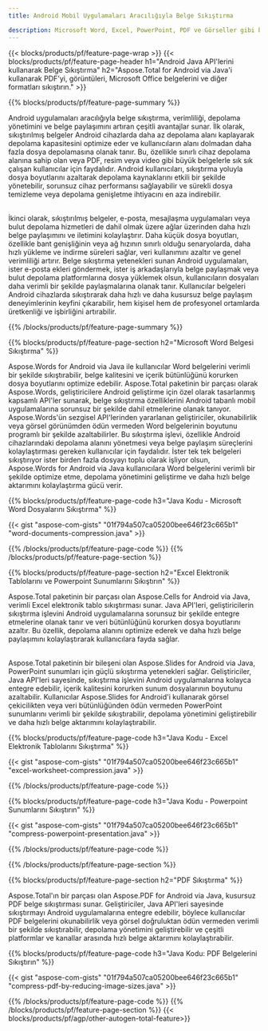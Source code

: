 ```yaml
---
title: Android Mobil Uygulamaları Aracılığıyla Belge Sıkıştırma

description: Microsoft Word, Excel, PowerPoint, PDF ve Görseller gibi belgeleri mobil uygulamanız aracılığıyla sıkıştırarak boyutu azaltın. Sıkıştırma sonucunu çevrimiçi olarak test edin.
---
```


{{< blocks/products/pf/feature-page-wrap >}}
{{< blocks/products/pf/feature-page-header h1="Android Java API'lerini kullanarak Belge Sıkıştırma" h2="Aspose.Total for Android via Java'i kullanarak PDF'yi, görüntüleri, Microsoft Office belgelerini ve diğer formatları sıkıştırın." >}}

{{% blocks/products/pf/feature-page-summary %}}

Android uygulamaları aracılığıyla belge sıkıştırma, verimliliği, depolama yönetimini ve belge paylaşımını artıran çeşitli avantajlar sunar. İlk olarak, sıkıştırılmış belgeler Android cihazlarda daha az depolama alanı kaplayarak depolama kapasitesini optimize eder ve kullanıcıların alanı dolmadan daha fazla dosya depolamasına olanak tanır. Bu, özellikle sınırlı cihaz depolama alanına sahip olan veya PDF, resim veya video gibi büyük belgelerle sık sık çalışan kullanıcılar için faydalıdır. Android kullanıcıları, sıkıştırma yoluyla dosya boyutlarını azaltarak depolama kaynaklarını etkili bir şekilde yönetebilir, sorunsuz cihaz performansı sağlayabilir ve sürekli dosya temizleme veya depolama genişletme ihtiyacını en aza indirebilir. <br /><br />

İkinci olarak, sıkıştırılmış belgeler, e-posta, mesajlaşma uygulamaları veya bulut depolama hizmetleri de dahil olmak üzere ağlar üzerinden daha hızlı belge paylaşımını ve iletimini kolaylaştırır. Daha küçük dosya boyutları, özellikle bant genişliğinin veya ağ hızının sınırlı olduğu senaryolarda, daha hızlı yükleme ve indirme süreleri sağlar, veri kullanımını azaltır ve genel verimliliği artırır. Belge sıkıştırma yetenekleri sunan Android uygulamaları, ister e-posta ekleri göndermek, ister iş arkadaşlarıyla belge paylaşmak veya bulut depolama platformlarına dosya yüklemek olsun, kullanıcıların dosyaları daha verimli bir şekilde paylaşmalarına olanak tanır. Kullanıcılar belgeleri Android cihazlarda sıkıştırarak daha hızlı ve daha kusursuz belge paylaşım deneyimlerinin keyfini çıkarabilir, hem kişisel hem de profesyonel ortamlarda üretkenliği ve işbirliğini artırabilir.

{{% /blocks/products/pf/feature-page-summary  %}}

{{% blocks/products/pf/feature-page-section  h2="Microsoft Word Belgesi Sıkıştırma" %}}

Aspose.Words for Android via Java ile kullanıcılar Word belgelerini verimli bir şekilde sıkıştırabilir, belge kalitesini ve içerik bütünlüğünü korurken dosya boyutlarını optimize edebilir. Aspose.Total paketinin bir parçası olarak Aspose.Words, geliştiricilere Android geliştirme için özel olarak tasarlanmış kapsamlı API'ler sunarak, belge sıkıştırma özelliklerini Android tabanlı mobil uygulamalarına sorunsuz bir şekilde dahil etmelerine olanak tanıyor. Aspose.Words'ün sezgisel API'lerinden yararlanan geliştiriciler, okunabilirlik veya görsel görünümden ödün vermeden Word belgelerinin boyutunu programlı bir şekilde azaltabilirler. Bu sıkıştırma işlevi, özellikle Android cihazlarındaki depolama alanını yönetmesi veya belge paylaşım süreçlerini kolaylaştırması gereken kullanıcılar için faydalıdır. İster tek tek belgeleri sıkıştırıyor ister birden fazla dosyayı toplu olarak işliyor olsun, Aspose.Words for Android via Java kullanıcılara Word belgelerini verimli bir şekilde optimize etme, depolama yönetimini geliştirme ve daha hızlı belge aktarımını kolaylaştırma gücü verir.

{{% blocks/products/pf/feature-page-code h3="Java Kodu - Microsoft Word Dosyalarını Sıkıştırma" %}}

{{< gist "aspose-com-gists" "01f794a507ca05200bee646f23c665b1" "word-documents-compression.java" >}}

{{% /blocks/products/pf/feature-page-code  %}}
{{% /blocks/products/pf/feature-page-section %}}

{{% blocks/products/pf/feature-page-section  h2="Excel Elektronik Tablolarını ve Powerpoint Sunumlarını Sıkıştırın" %}}

Aspose.Total paketinin bir parçası olan Aspose.Cells for Android via Java, verimli Excel elektronik tablo sıkıştırması sunar. Java API'leri, geliştiricilerin sıkıştırma işlevini Android uygulamalarına sorunsuz bir şekilde entegre etmelerine olanak tanır ve veri bütünlüğünü korurken dosya boyutlarını azaltır. Bu özellik, depolama alanını optimize ederek ve daha hızlı belge paylaşımını kolaylaştırarak kullanıcılara fayda sağlar. <br /><br />

Aspose.Total paketinin bir bileşeni olan Aspose.Slides for Android via Java, PowerPoint sunumları için güçlü sıkıştırma yetenekleri sağlar. Geliştiriciler, Java API'leri sayesinde, sıkıştırma işlevini Android uygulamalarına kolayca entegre edebilir, içerik kalitesini korurken sunum dosyalarının boyutunu azaltabilir. Kullanıcılar Aspose.Slides for Android'i kullanarak görsel çekicilikten veya veri bütünlüğünden ödün vermeden PowerPoint sunumlarını verimli bir şekilde sıkıştırabilir, depolama yönetimini geliştirebilir ve daha hızlı belge aktarımını kolaylaştırabilir.

{{% blocks/products/pf/feature-page-code h3="Java Kodu - Excel Elektronik Tablolarını Sıkıştırma" %}}

{{< gist "aspose-com-gists" "01f794a507ca05200bee646f23c665b1" "excel-worksheet-compression.java" >}}

{{% /blocks/products/pf/feature-page-code  %}}

{{% blocks/products/pf/feature-page-code h3="Java Kodu - Powerpoint Sunumlarını Sıkıştırın" %}}

{{< gist "aspose-com-gists" "01f794a507ca05200bee646f23c665b1" "compress-powerpoint-presentation.java" >}}

{{% /blocks/products/pf/feature-page-code  %}}

{{% /blocks/products/pf/feature-page-section %}}

{{% blocks/products/pf/feature-page-section  h2="PDF Sıkıştırma" %}}

Aspose.Total'ın bir parçası olan Aspose.PDF for Android via Java, kusursuz PDF belge sıkıştırması sunar. Geliştiriciler, Java API'leri sayesinde sıkıştırmayı Android uygulamalarına entegre edebilir, böylece kullanıcılar PDF belgelerini okunabilirlik veya görsel doğruluktan ödün vermeden verimli bir şekilde sıkıştırabilir, depolama yönetimini geliştirebilir ve çeşitli platformlar ve kanallar arasında hızlı belge aktarımını kolaylaştırabilir.

{{% blocks/products/pf/feature-page-code h3="Java Kodu: PDF Belgelerini Sıkıştırın" %}}

{{< gist "aspose-com-gists" "01f794a507ca05200bee646f23c665b1" "compress-pdf-by-reducing-image-sizes.java" >}}

{{% /blocks/products/pf/feature-page-code  %}}
{{% /blocks/products/pf/feature-page-section %}}
{{< blocks/products/pf/agp/other-autogen-total-feature>}}
